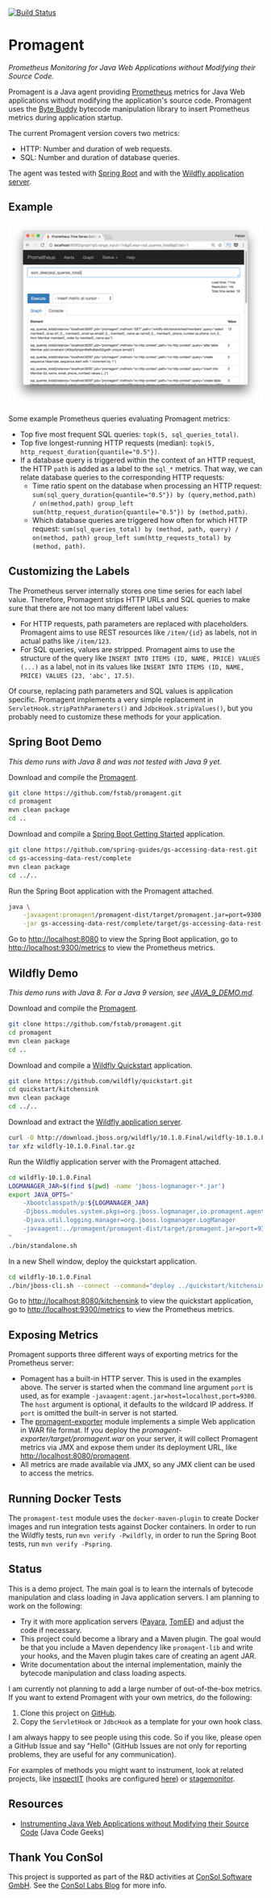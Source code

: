 [![Build Status](https://travis-ci.org/fstab/promagent.svg?branch=master)](https://travis-ci.org/fstab/promagent)

Promagent
=========

_Prometheus Monitoring for Java Web Applications without Modifying their Source Code._

Promagent is a Java agent providing [Prometheus](https://prometheus.io/) metrics for Java Web applications without modifying the application's source code.
Promagent uses the [Byte Buddy](http://bytebuddy.net/) bytecode manipulation library to insert Prometheus metrics during application startup.

The current Promagent version covers two metrics:

* HTTP: Number and duration of web requests.
* SQL: Number and duration of database queries.

The agent was tested with [Spring Boot](https://projects.spring.io/spring-boot/) and with the [Wildfly application server](http://wildfly.org/).

Example
-------

![screenshot](screenshot.png)

Some example Prometheus queries evaluating Promagent metrics:

* Top five most frequent SQL queries: `topk(5, sql_queries_total)`.
* Top five longest-running HTTP requests (median): `topk(5, http_request_duration{quantile="0.5"})`.
* If a database query is triggered within the context of an HTTP request, the HTTP `path` is added as a label to the `sql_*` metrics. That way, we can relate database queries to the corresponding HTTP requests:
  * Time ratio spent on the database when processing an HTTP request: `sum(sql_query_duration{quantile="0.5"}) by (query,method,path) / on(method,path) group_left sum(http_request_duration{quantile="0.5"}) by (method,path)`.
  * Which database queries are triggered how often for which HTTP request: `sum(sql_queries_total) by (method, path, query) / on(method, path) group_left sum(http_requests_total) by (method, path)`.

Customizing the Labels
----------------------

The Prometheus server internally stores one time series for each label value. Therefore, Promagent strips HTTP URLs and SQL queries to make sure that there are not too many different label values:

* For HTTP requests, path parameters are replaced with placeholders. Promagent aims to use REST resources like `/item/{id}` as labels, not in actual paths like `/item/123`.
* For SQL queries, values are stripped. Promagent aims to use the structure of the query like `INSERT INTO ITEMS (ID, NAME, PRICE) VALUES (...)` as a label, not in its values like `INSERT INTO ITEMS (ID, NAME, PRICE) VALUES (23, 'abc', 17.5)`.

Of course, replacing path parameters and SQL values is application specific. Promagent implements a very simple replacement in `ServletHook.stripPathParameters()` and `JdbcHook.stripValues()`, but you probably need to customize these methods for your application.

Spring Boot Demo
----------------

_This demo runs with Java 8 and was not tested with Java 9 yet._

Download and compile the [Promagent](https://github.com/fstab/promagent).

```bash
git clone https://github.com/fstab/promagent.git
cd promagent
mvn clean package
cd ..
```

Download and compile a [Spring Boot Getting Started](https://spring.io/guides/gs/accessing-data-rest/) application.

```bash
git clone https://github.com/spring-guides/gs-accessing-data-rest.git
cd gs-accessing-data-rest/complete
mvn clean package
cd ../..
```

Run the Spring Boot application with the Promagent attached.

```bash
java \
    -javaagent:promagent/promagent-dist/target/promagent.jar=port=9300 \
    -jar gs-accessing-data-rest/complete/target/gs-accessing-data-rest-0.1.0.jar
```

Go to [http://localhost:8080](http://localhost:8080) to view the Spring Boot application,
go to [http://localhost:9300/metrics](http://localhost:9300/metrics) to view the Prometheus metrics.

Wildfly Demo
------------

_This demo runs with Java 8. For a Java 9 version, see [JAVA_9_DEMO.md](JAVA_9_DEMO.md)._

Download and compile the [Promagent](https://github.com/fstab/promagent).

```bash
git clone https://github.com/fstab/promagent.git
cd promagent
mvn clean package
cd ..
```

Download and compile a [Wildfly Quickstart](https://github.com/wildfly/quickstart) application.

```bash
git clone https://github.com/wildfly/quickstart.git
cd quickstart/kitchensink
mvn clean package
cd ../..
```

Download and extract the [Wildfly application server](http://wildfly.org/).

```bash
curl -O http://download.jboss.org/wildfly/10.1.0.Final/wildfly-10.1.0.Final.tar.gz
tar xfz wildfly-10.1.0.Final.tar.gz
```

Run the Wildfly application server with the Promagent attached.

```bash
cd wildfly-10.1.0.Final
LOGMANAGER_JAR=$(find $(pwd) -name 'jboss-logmanager-*.jar')
export JAVA_OPTS="
    -Xbootclasspath/p:${LOGMANAGER_JAR}
    -Djboss.modules.system.pkgs=org.jboss.logmanager,io.promagent.agent
    -Djava.util.logging.manager=org.jboss.logmanager.LogManager
    -javaagent:../promagent/promagent-dist/target/promagent.jar=port=9300
"
./bin/standalone.sh
```

In a new Shell window, deploy the quickstart application.

```bash
cd wildfly-10.1.0.Final
./bin/jboss-cli.sh --connect --command="deploy ../quickstart/kitchensink/target/kitchensink.war"
```

Go to [http://localhost:8080/kitchensink](http://localhost:8080/kitchensink) to view the quickstart application,
go to [http://localhost:9300/metrics](http://localhost:9300/metrics) to view the Prometheus metrics.

Exposing Metrics
----------------

Promagent supports three different ways of exporting metrics for the Prometheus server:

* Pomagent has a built-in HTTP server. This is used in the examples above. The server is started when the
  command line argument `port` is used, as for example `-javaagent:agent.jar=host=localhost,port=9300`.
  The `host` argument is optional, it defaults to the wildcard IP address.
  If `port` is omitted the built-in server is not started.
* The [promagent-exporter](https://github.com/fstab/promagent/tree/master/promagent-exporter) module implements
  a simple Web application in WAR file format. If you deploy the _promagent-exporter/target/promagent.war_ on your
  server, it will collect Promagent metrics via JMX and expose them under its deployment URL,
  like [http://localhost:8080/promagent](http://localhost:8080/promagent).
* All metrics are made available via JMX, so any JMX client can be used to access the metrics.

Running Docker Tests
--------------------

The `promagent-test` module uses the `docker-maven-plugin` to create Docker images and run integration tests
against Docker containers. In order to run the Wildfly tests, run `mvn verify -Pwildfly`, in order to run the
Spring Boot tests, run `mvn verify -Pspring`.

Status
------

This is a demo project. The main goal is to learn the internals of bytecode manipulation and class loading in Java application servers. I am planning to work on the following:

* Try it with more application servers ([Payara](http://www.payara.fish/), [TomEE](http://tomee.apache.org/)) and adjust the code if necessary.
* This project could become a library and a Maven plugin. The goal would be that you include a Maven dependency like `promagent-lib` and write your hooks, and the Maven plugin takes care of creating an agent JAR.
* Write documentation about the internal implementation, mainly the bytecode manipulation and class loading aspects.

I am currently not planning to add a large number of out-of-the-box metrics. If you want to extend Promagent with your own metrics, do the following:

1. Clone this project on [GitHub](https://github.com/fstab/promagent/).
2. Copy the `ServletHook` or `JdbcHook` as a template for your own hook class.

I am always happy to see people using this code. So if you like, please open a GitHub Issue and say "Hello" (GitHub Issues are not only for reporting problems, they are useful for any communication).

For examples of methods you might want to instrument, look at related projects, like [inspectIT](http://www.inspectit.rocks/) (hooks are configured [here](https://github.com/inspectIT/inspectIT/tree/master/inspectit.server/src/main/external-resources/ci/profiles/common)) or [stagemonitor](http://www.stagemonitor.org/).

Resources
---------

* [Instrumenting Java Web Applications without Modifying their Source Code](https://www.javacodegeeks.com/2017/07/instrumenting-java-web-applications-without-modifying-source-code.html) (Java Code Geeks)

Thank You ConSol
----------------

This project is supported as part of the R&D activities at [ConSol Software GmbH](https://www.consol.de/). See the [ConSol Labs Blog](https://labs.consol.de/) for more info.
